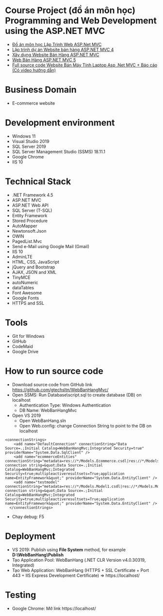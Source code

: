 # Course Project (đồ án môn học) Programming and Web Development using the ASP.NET MVC

+ [Đồ án môn học Lập Trình Web ASP.Net MVC](https://github.com/hienlt0610/mvc-ban-hang)
+ [Lập trình dự án Website bán hàng ASP.NET MVC 4](https://tedu.com.vn/khoa-hoc/lap-trinh-du-an-website-ban-hang-aspnet-mvc-4-1.html)
+ [Xây dụng Website Bán Hàng ASP.NET MVC](https://www.youtube.com/playlist?list=PL88xOdcMevRsEUEaZ7KQ1-8s3bxrw1lfb)
+ [Web Bán Hàng ASP.NET MVC 5](https://sharecode.vn/source-code/web-ban-hang-aspnet-mvc-5-7858.htm)
+ [Full source code Website Bán Máy Tính Laptop Asp .Net MVC + Báo cáo (Có video hướng dẫn)](https://topcode.vn/source-code/full-code-website-ban-game-co-bao-cao-demo-asp-net-core-mvc-45757.htm)

# Business Domain
+ E-commerce website

# Development environment
+ Windows 11
+ Visual Studio 2019
+ SQL Server 2019
+ SQL Server Management Studio (SSMS) 18.11.1
+ Google Chrome
+ IIS 10

# Technical Stack
+ .NET Framework 4.5
+ ASP.NET MVC
+ ASP.NET Web API
+ SQL Server (T-SQL)
+ Entity Framework
+ Stored Procedure
+ AutoMapper
+ Newtonsoft.Json
+ OWIN
+ PagedList.Mvc
+ Send e-Mail using Google Mail (Gmail)
+ IIS 10
+ AdminLTE
+ HTML, CSS, JavaScript
+ jQuery and Bootstrap
+ AJAX, JSON and XML
+ TinyMCE
+ autoNumeric
+ dataTables
+ Font Awesome
+ Google Fonts
+ HTTPS and SSL

# Tools
+ Git for Windows
+ GitHub
+ CodeMaid
+ Google Drive

# How to run source code
+ Download source code from GitHub link https://github.com/gtechsltn/WebBanHangMvc/
+ Open SSMS: Run Database\script.sql to create database (DB) on localhost
  + Authentication Type: Windows Authentication
  + DB Name: WebBanHangMvc
+ Open VS 2019
  + Open WebBanHang.sln
  + Open Web.config: change Connection String to point to the DB on localhost
```
<connectionStrings>
    <add name="DefaultConnection" connectionString="Data Source=.;Initial Catalog=WebBanHangMvc;Integrated Security=true" providerName="System.Data.SqlClient" />
    <add name="ecommerceEntities" connectionString="metadata=res://*/Models.Ecommerce.csdl|res://*/Models.Ecommerce.ssdl|res://*/Models.Ecommerce.msl;provider=System.Data.SqlClient;provider connection string=&quot;Data Source=.;Initial Catalog=WebBanHangMvc;Integrated Security=true;multipleactiveresultsets=True;application name=EntityFramework&quot;" providerName="System.Data.EntityClient" />
    <add name="testmodel" connectionString="metadata=res://*/Models.Model1.csdl|res://*/Models.Model1.ssdl|res://*/Models.Model1.msl;provider=System.Data.SqlClient;provider connection string=&quot;Data Source=.;Initial Catalog=WebBanHangMvc;Integrated Security=true;multipleactiveresultsets=True;application name=EntityFramework&quot;" providerName="System.Data.EntityClient" />
  </connectionStrings>
```
  + Chạy debug: F5

# Deployment
+ VS 2019: Publish using **File System** method, for example **D:\WebBanHang\Publish**
+ Tạo Application Pool: WebBanHang (.NET CLR Version v4.0.30319, Integrated)
+ Tạo Web Application: WebBanHang (HTTPS + SSL Certificate + Port 443 + IIS Express Development Certificate) => https://localhost/

# Testing
+ Google Chrome: Mở link https://localhost/
